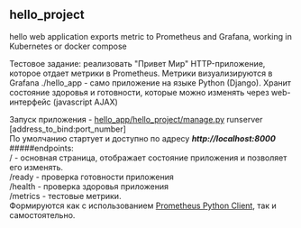 ## hello_project
hello web application exports metric to Prometheus and Grafana, working in Kubernetes or docker compose

Тестовое задание: реализовать "Привет Мир" HTTP-приложение, которое отдает метрики в Prometheus. Метрики визуализируются в Grafana
./hello_app - само приложение на языке  Python (Django). Хранит состояние здоровья и готовности, которые можно изменять через web-интерфейс (javascript AJAX)

Запуск приложения - [hello_app/hello_project/manage.py](manage.py) runserver [address_to_bind:port_number]  
По умолчанию стартует и доступно по адресу ***http://localhost:8000***  
#####endpoints:  
/ - основная страница, отображает состояние приложения и позволяет его изменять.  
/ready - проверка готовности приложения  
/health - проверка здоровья приложения  
/metrics - тестовые метрики.   
Формируются как с использованием [Prometheus Python Client](https://github.com/prometheus/client_python), так и самостоятельно.  
